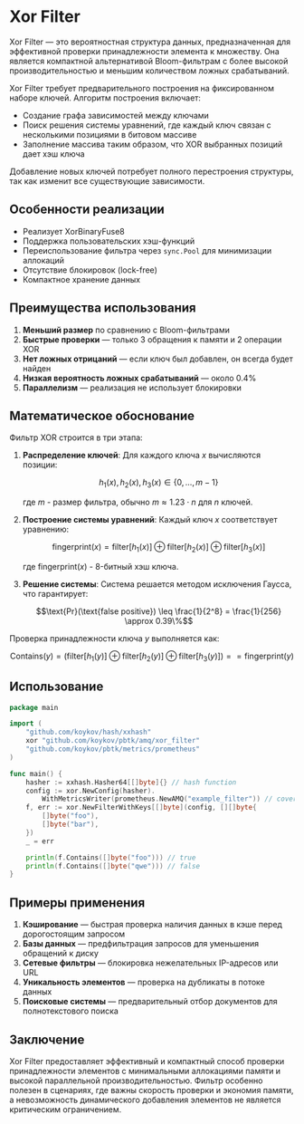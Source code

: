 # Xor Filter

Xor Filter — это вероятностная структура данных, предназначенная для эффективной проверки принадлежности элемента к множеству.
Она является компактной альтернативой Bloom-фильтрам с более высокой производительностью и меньшим количеством ложных срабатываний.

Xor Filter требует предварительного построения на фиксированном наборе ключей. Алгоритм построения включает:
* Создание графа зависимостей между ключами
* Поиск решения системы уравнений, где каждый ключ связан с несколькими позициями в битовом массиве
* Заполнение массива таким образом, что XOR выбранных позиций дает хэш ключа

Добавление новых ключей потребует полного перестроения структуры, так как изменит все существующие зависимости.

## Особенности реализации

* Реализует XorBinaryFuse8
* Поддержка пользовательских хэш-функций
* Переиспользование фильтра через `sync.Pool` для минимизации аллокаций
* Отсутствие блокировок (lock-free)
* Компактное хранение данных

## Преимущества использования

1. **Меньший размер** по сравнению с Bloom-фильтрами
2. **Быстрые проверки** — только 3 обращения к памяти и 2 операции XOR
3. **Нет ложных отрицаний** — если ключ был добавлен, он всегда будет найден
4. **Низкая вероятность ложных срабатываний** — около 0.4%
5. **Параллелизм** — реализация не использует блокировки

## Математическое обоснование

Фильтр XOR строится в три этапа:

1. **Распределение ключей**:
   Для каждого ключа $x$ вычисляются позиции:

   $$h_1(x), h_2(x), h_3(x) \in \{0, \ldots, m-1\}$$
   
   где $m$ - размер фильтра, обычно $m \approx 1.23 \cdot n$ для $n$ ключей.

2. **Построение системы уравнений**:
   Каждый ключ $x$ соответствует уравнению:
   
   $$\text{fingerprint}(x) = \text{filter}[h_1(x)] \oplus \text{filter}[h_2(x)] \oplus \text{filter}[h_3(x)]$$
   
   где $\text{fingerprint}(x)$ - 8-битный хэш ключа.

3. **Решение системы**:
   Система решается методом исключения Гаусса, что гарантирует:
   
   $$\text{Pr}(\text{false positive}) \leq \frac{1}{2^8} = \frac{1}{256} \approx 0.39\%$$

Проверка принадлежности ключа $y$ выполняется как:

$$
\text{Contains}(y) = \left(\text{filter}[h_1(y)] \oplus \text{filter}[h_2(y)] \oplus \text{filter}[h_3(y)]\right) == \text{fingerprint}(y)
$$

## Использование

```go
package main

import (
	"github.com/koykov/hash/xxhash"
	xor "github.com/koykov/pbtk/amq/xor_filter"
	"github.com/koykov/pbtk/metrics/prometheus"
)

func main() {
	hasher := xxhash.Hasher64[[]byte]{} // hash function
	config := xor.NewConfig(hasher).
		WithMetricsWriter(prometheus.NewAMQ("example_filter")) // cover with metrics
	f, err := xor.NewFilterWithKeys[[]byte](config, [][]byte{
		[]byte("foo"),
		[]byte("bar"),
	})
	_ = err

	println(f.Contains([]byte("foo"))) // true
	println(f.Contains([]byte("qwe"))) // false
}
```

## Примеры применения

1. **Кэширование** — быстрая проверка наличия данных в кэше перед дорогостоящим запросом
2. **Базы данных** — предфильтрация запросов для уменьшения обращений к диску
3. **Сетевые фильтры** — блокировка нежелательных IP-адресов или URL
4. **Уникальность элементов** — проверка на дубликаты в потоке данных
5. **Поисковые системы** — предварительный отбор документов для полнотекстового поиска

## Заключение

Xor Filter предоставляет эффективный и компактный способ проверки принадлежности элементов с минимальными аллокациями памяти и высокой параллельной производительностью.
Фильтр особенно полезен в сценариях, где важны скорость проверки и экономия памяти, а невозможность динамического добавления элементов не является критическим ограничением.
